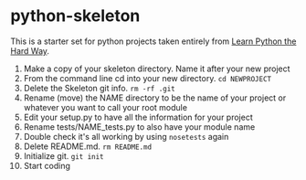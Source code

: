 # python-skeleton
This is a starter set for python projects taken entirely from [Learn Python the Hard Way](https://learncodethehardway.org/python/).

1. Make a copy of your skeleton directory. Name it after your new project
2. From the command line cd into your new directory. `cd NEWPROJECT`
3. Delete the Skeleton git info. `rm -rf .git`
4. Rename (move) the NAME directory to be the name of your project or whatever you want to call your root module
5. Edit your setup.py to have all the information for your project
6. Rename tests/NAME_tests.py to also have your module name
7. Double check it's all working by using `nosetests` again
8. Delete README.md. `rm README.md`
9. Initialize git. `git init`
10. Start coding
